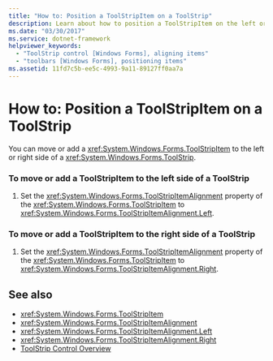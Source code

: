 ```yaml
---
title: "How to: Position a ToolStripItem on a ToolStrip"
description: Learn about how to position a ToolStripItem on the left or right of a ToolStrip by means of a 1-step procedure.
ms.date: "03/30/2017"
ms.service: dotnet-framework
helpviewer_keywords:
  - "ToolStrip control [Windows Forms], aligning items"
  - "toolbars [Windows Forms], positioning items"
ms.assetid: 11fd7c5b-ee5c-4993-9a11-89127ff0aa7a
---
```

# How to: Position a ToolStripItem on a ToolStrip

You can move or add a <xref:System.Windows.Forms.ToolStripItem> to the left or right side of a <xref:System.Windows.Forms.ToolStrip>.

### To move or add a ToolStripItem to the left side of a ToolStrip

1. Set the <xref:System.Windows.Forms.ToolStripItemAlignment> property of the <xref:System.Windows.Forms.ToolStripItem> to <xref:System.Windows.Forms.ToolStripItemAlignment.Left>.

### To move or add a ToolStripItem to the right side of a ToolStrip

1. Set the <xref:System.Windows.Forms.ToolStripItemAlignment> property of the <xref:System.Windows.Forms.ToolStripItem> to <xref:System.Windows.Forms.ToolStripItemAlignment.Right>.

## See also

- <xref:System.Windows.Forms.ToolStripItem>
- <xref:System.Windows.Forms.ToolStripItemAlignment>
- <xref:System.Windows.Forms.ToolStripItemAlignment.Left>
- <xref:System.Windows.Forms.ToolStripItemAlignment.Right>
- [ToolStrip Control Overview](toolstrip-control-overview-windows-forms.md)
